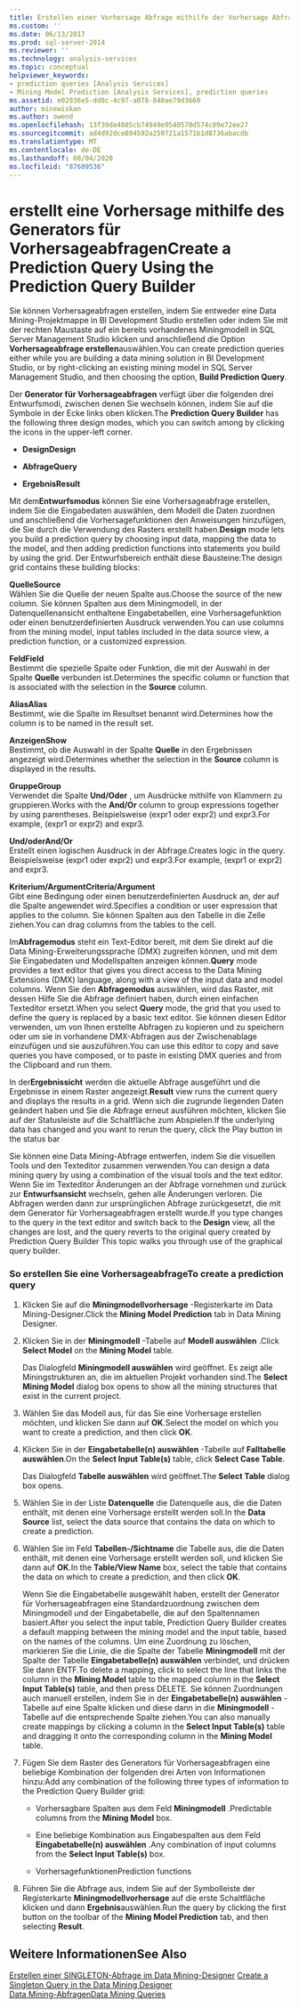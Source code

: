 ```yaml
---
title: Erstellen einer Vorhersage Abfrage mithilfe der Vorhersage Abfrage-Generator | Microsoft-Dokumentation
ms.custom: ''
ms.date: 06/13/2017
ms.prod: sql-server-2014
ms.reviewer: ''
ms.technology: analysis-services
ms.topic: conceptual
helpviewer_keywords:
- prediction queries [Analysis Services]
- Mining Model Prediction [Analysis Services], prediction queries
ms.assetid: e02836e5-dd8c-4c97-a078-840ae79d3660
author: minewiskan
ms.author: owend
ms.openlocfilehash: 13f39de4085cb74949e9540570d574c09e72ee27
ms.sourcegitcommit: ad4d92dce894592a259721a1571b1d8736abacdb
ms.translationtype: MT
ms.contentlocale: de-DE
ms.lasthandoff: 08/04/2020
ms.locfileid: "87609536"
---
```

# <a name="create-a-prediction-query-using-the-prediction-query-builder"></a><span data-ttu-id="201da-102">erstellt eine Vorhersage mithilfe des Generators für Vorhersageabfragen</span><span class="sxs-lookup"><span data-stu-id="201da-102">Create a Prediction Query Using the Prediction Query Builder</span></span>
  <span data-ttu-id="201da-103">Sie können Vorhersageabfragen erstellen, indem Sie entweder eine Data Mining-Projektmappe in BI Development Studio erstellen oder indem Sie mit der rechten Maustaste auf ein bereits vorhandenes Miningmodell in SQL Server Management Studio klicken und anschließend die Option **Vorhersageabfrage erstellen**auswählen.</span><span class="sxs-lookup"><span data-stu-id="201da-103">You can create prediction queries either while you are building a data mining solution in BI Development Studio, or by right-clicking an existing mining model in SQL Server Management Studio, and then choosing the option, **Build Prediction Query**.</span></span>  
  
 <span data-ttu-id="201da-104">Der **Generator für Vorhersageabfragen** verfügt über die folgenden drei Entwurfsmodi, zwischen denen Sie wechseln können, indem Sie auf die Symbole in der Ecke links oben klicken.</span><span class="sxs-lookup"><span data-stu-id="201da-104">The **Prediction Query Builder** has the following three design modes, which you can switch among by clicking the icons in the upper-left corner.</span></span>  
  
-   <span data-ttu-id="201da-105">**Design**</span><span class="sxs-lookup"><span data-stu-id="201da-105">**Design**</span></span>  
  
-   <span data-ttu-id="201da-106">**Abfrage**</span><span class="sxs-lookup"><span data-stu-id="201da-106">**Query**</span></span>  
  
-   <span data-ttu-id="201da-107">**Ergebnis**</span><span class="sxs-lookup"><span data-stu-id="201da-107">**Result**</span></span>  
  
 <span data-ttu-id="201da-108">Mit dem**Entwurfsmodus** können Sie eine Vorhersageabfrage erstellen, indem Sie die Eingabedaten auswählen, dem Modell die Daten zuordnen und anschließend die Vorhersagefunktionen den Anweisungen hinzufügen, die Sie durch die Verwendung des Rasters erstellt haben.</span><span class="sxs-lookup"><span data-stu-id="201da-108">**Design** mode lets you build a prediction query by choosing input data, mapping the data to the model, and then adding prediction functions into statements you build by using the grid.</span></span> <span data-ttu-id="201da-109">Der Entwurfsbereich enthält diese Bausteine:</span><span class="sxs-lookup"><span data-stu-id="201da-109">The design grid contains these building blocks:</span></span>  
  
 <span data-ttu-id="201da-110">**Quelle**</span><span class="sxs-lookup"><span data-stu-id="201da-110">**Source**</span></span>  
 <span data-ttu-id="201da-111">Wählen Sie die Quelle der neuen Spalte aus.</span><span class="sxs-lookup"><span data-stu-id="201da-111">Choose the source of the new column.</span></span> <span data-ttu-id="201da-112">Sie können Spalten aus dem Miningmodell, in der Datenquellenansicht enthaltene Eingabetabellen, eine Vorhersagefunktion oder einen benutzerdefinierten Ausdruck verwenden.</span><span class="sxs-lookup"><span data-stu-id="201da-112">You can use columns from the mining model, input tables included in the data source view, a prediction function, or a customized expression.</span></span>  
  
 <span data-ttu-id="201da-113">**Feld**</span><span class="sxs-lookup"><span data-stu-id="201da-113">**Field**</span></span>  
 <span data-ttu-id="201da-114">Bestimmt die spezielle Spalte oder Funktion, die mit der Auswahl in der Spalte **Quelle** verbunden ist.</span><span class="sxs-lookup"><span data-stu-id="201da-114">Determines the specific column or function that is associated with the selection in the **Source** column.</span></span>  
  
 <span data-ttu-id="201da-115">**Alias**</span><span class="sxs-lookup"><span data-stu-id="201da-115">**Alias**</span></span>  
 <span data-ttu-id="201da-116">Bestimmt, wie die Spalte im Resultset benannt wird.</span><span class="sxs-lookup"><span data-stu-id="201da-116">Determines how the column is to be named in the result set.</span></span>  
  
 <span data-ttu-id="201da-117">**Anzeigen**</span><span class="sxs-lookup"><span data-stu-id="201da-117">**Show**</span></span>  
 <span data-ttu-id="201da-118">Bestimmt, ob die Auswahl in der Spalte **Quelle** in den Ergebnissen angezeigt wird.</span><span class="sxs-lookup"><span data-stu-id="201da-118">Determines whether the selection in the **Source** column is displayed in the results.</span></span>  
  
 <span data-ttu-id="201da-119">**Gruppe**</span><span class="sxs-lookup"><span data-stu-id="201da-119">**Group**</span></span>  
 <span data-ttu-id="201da-120">Verwendet die Spalte **Und/Oder** , um Ausdrücke mithilfe von Klammern zu gruppieren.</span><span class="sxs-lookup"><span data-stu-id="201da-120">Works with the **And/Or** column to group expressions together by using parentheses.</span></span> <span data-ttu-id="201da-121">Beispielsweise (expr1 oder expr2) und expr3.</span><span class="sxs-lookup"><span data-stu-id="201da-121">For example, (expr1 or expr2) and expr3.</span></span>  
  
 <span data-ttu-id="201da-122">**Und/oder**</span><span class="sxs-lookup"><span data-stu-id="201da-122">**And/Or**</span></span>  
 <span data-ttu-id="201da-123">Erstellt einen logischen Ausdruck in der Abfrage.</span><span class="sxs-lookup"><span data-stu-id="201da-123">Creates logic in the query.</span></span> <span data-ttu-id="201da-124">Beispielsweise (expr1 oder expr2) und expr3.</span><span class="sxs-lookup"><span data-stu-id="201da-124">For example, (expr1 or expr2) and expr3.</span></span>  
  
 <span data-ttu-id="201da-125">**Kriterium/Argument**</span><span class="sxs-lookup"><span data-stu-id="201da-125">**Criteria/Argument**</span></span>  
 <span data-ttu-id="201da-126">Gibt eine Bedingung oder einen benutzerdefinierten Ausdruck an, der auf die Spalte angewendet wird.</span><span class="sxs-lookup"><span data-stu-id="201da-126">Specifies a condition or user expression that applies to the column.</span></span> <span data-ttu-id="201da-127">Sie können Spalten aus den Tabelle in die Zelle ziehen.</span><span class="sxs-lookup"><span data-stu-id="201da-127">You can drag columns from the tables to the cell.</span></span>  
  
 <span data-ttu-id="201da-128">Im**Abfragemodus** steht ein Text-Editor bereit, mit dem Sie direkt auf die Data Mining-Erweiterungssprache (DMX) zugreifen können, und mit dem Sie Eingabedaten und Modellspalten anzeigen können.</span><span class="sxs-lookup"><span data-stu-id="201da-128">**Query** mode provides a text editor that gives you direct access to the Data Mining Extensions (DMX) language, along with a view of the input data and model columns.</span></span> <span data-ttu-id="201da-129">Wenn Sie den **Abfragemodus** auswählen, wird das Raster, mit dessen Hilfe Sie die Abfrage definiert haben, durch einen einfachen Texteditor ersetzt.</span><span class="sxs-lookup"><span data-stu-id="201da-129">When you select **Query** mode, the grid that you used to define the query is replaced by a basic text editor.</span></span> <span data-ttu-id="201da-130">Sie können diesen Editor verwenden, um von Ihnen erstellte Abfragen zu kopieren und zu speichern oder um sie in vorhandene DMX-Abfragen aus der Zwischenablage einzufügen und sie auszuführen.</span><span class="sxs-lookup"><span data-stu-id="201da-130">You can use this editor to copy and save queries you have composed, or to paste in existing DMX queries and from the Clipboard and run them.</span></span>  
  
 <span data-ttu-id="201da-131">In der**Ergebnissicht** werden die aktuelle Abfrage ausgeführt und die Ergebnisse in einem Raster angezeigt.</span><span class="sxs-lookup"><span data-stu-id="201da-131">**Result** view runs the current query and displays the results in a grid.</span></span> <span data-ttu-id="201da-132">Wenn sich die zugrunde liegenden Daten geändert haben und Sie die Abfrage erneut ausführen möchten, klicken Sie auf der Statusleiste auf die Schaltfläche zum Abspielen.</span><span class="sxs-lookup"><span data-stu-id="201da-132">If the underlying data has changed and you want to rerun the query, click the Play button in the status bar</span></span>  
  
 <span data-ttu-id="201da-133">Sie können eine Data Mining-Abfrage entwerfen, indem Sie die visuellen Tools und den Texteditor zusammen verwenden.</span><span class="sxs-lookup"><span data-stu-id="201da-133">You can design a data mining query by using a combination of the visual tools and the text editor.</span></span> <span data-ttu-id="201da-134">Wenn Sie im Texteditor Änderungen an der Abfrage vornehmen und zurück zur **Entwurfsansicht** wechseln, gehen alle Änderungen verloren. Die Abfragen werden dann zur ursprünglichen Abfrage zurückgesetzt, die mit dem Generator für Vorhersageabfragen erstellt wurde.</span><span class="sxs-lookup"><span data-stu-id="201da-134">If you type changes to the query in the text editor and switch back to the **Design** view, all the changes are lost, and the query reverts to the original query created by Prediction Query Builder This topic walks you through use of the graphical query builder.</span></span>  
  
### <a name="to-create-a-prediction-query"></a><span data-ttu-id="201da-135">So erstellen Sie eine Vorhersageabfrage</span><span class="sxs-lookup"><span data-stu-id="201da-135">To create a prediction query</span></span>  
  
1.  <span data-ttu-id="201da-136">Klicken Sie auf die **Miningmodellvorhersage** -Registerkarte im Data Mining-Designer.</span><span class="sxs-lookup"><span data-stu-id="201da-136">Click the **Mining Model Prediction** tab in Data Mining Designer.</span></span>  
  
2.  <span data-ttu-id="201da-137">Klicken Sie in der **Miningmodell** -Tabelle auf **Modell auswählen** .</span><span class="sxs-lookup"><span data-stu-id="201da-137">Click **Select Model** on the **Mining Model** table.</span></span>  
  
     <span data-ttu-id="201da-138">Das Dialogfeld **Miningmodell auswählen** wird geöffnet. Es zeigt alle Miningstrukturen an, die im aktuellen Projekt vorhanden sind.</span><span class="sxs-lookup"><span data-stu-id="201da-138">The **Select Mining Model** dialog box opens to show all the mining structures that exist in the current project.</span></span>  
  
3.  <span data-ttu-id="201da-139">Wählen Sie das Modell aus, für das Sie eine Vorhersage erstellen möchten, und klicken Sie dann auf **OK**.</span><span class="sxs-lookup"><span data-stu-id="201da-139">Select the model on which you want to create a prediction, and then click **OK**.</span></span>  
  
4.  <span data-ttu-id="201da-140">Klicken Sie in der **Eingabetabelle(n) auswählen** -Tabelle auf **Falltabelle auswählen**.</span><span class="sxs-lookup"><span data-stu-id="201da-140">On the **Select Input Table(s)** table, click **Select Case Table**.</span></span>  
  
     <span data-ttu-id="201da-141">Das Dialogfeld **Tabelle auswählen** wird geöffnet.</span><span class="sxs-lookup"><span data-stu-id="201da-141">The **Select Table** dialog box opens.</span></span>  
  
5.  <span data-ttu-id="201da-142">Wählen Sie in der Liste **Datenquelle** die Datenquelle aus, die die Daten enthält, mit denen eine Vorhersage erstellt werden soll.</span><span class="sxs-lookup"><span data-stu-id="201da-142">In the **Data Source** list, select the data source that contains the data on which to create a prediction.</span></span>  
  
6.  <span data-ttu-id="201da-143">Wählen Sie im Feld **Tabellen-/Sichtname** die Tabelle aus, die die Daten enthält, mit denen eine Vorhersage erstellt werden soll, und klicken Sie dann auf **OK**.</span><span class="sxs-lookup"><span data-stu-id="201da-143">In the **Table/View Name** box, select the table that contains the data on which to create a prediction, and then click **OK**.</span></span>  
  
     <span data-ttu-id="201da-144">Wenn Sie die Eingabetabelle ausgewählt haben, erstellt der Generator für Vorhersageabfragen eine Standardzuordnung zwischen dem Miningmodell und der Eingabetabelle, die auf den Spaltennamen basiert.</span><span class="sxs-lookup"><span data-stu-id="201da-144">After you select the input table, Prediction Query Builder creates a default mapping between the mining model and the input table, based on the names of the columns.</span></span> <span data-ttu-id="201da-145">Um eine Zuordnung zu löschen, markieren Sie die Linie, die die Spalte der Tabelle **Miningmodell** mit der Spalte der Tabelle **Eingabetabelle(n) auswählen** verbindet, und drücken Sie dann ENTF.</span><span class="sxs-lookup"><span data-stu-id="201da-145">To delete a mapping, click to select the line that links the column in the **Mining Model** table to the mapped column in the **Select Input Table(s)** table, and then press DELETE.</span></span> <span data-ttu-id="201da-146">Sie können Zuordnungen auch manuell erstellen, indem Sie in der **Eingabetabelle(n) auswählen** -Tabelle auf eine Spalte klicken und diese dann in die **Miningmodell** -Tabelle auf die entsprechende Spalte ziehen.</span><span class="sxs-lookup"><span data-stu-id="201da-146">You can also manually create mappings by clicking a column in the **Select Input Table(s)** table and dragging it onto the corresponding column in the **Mining Model** table.</span></span>  
  
7.  <span data-ttu-id="201da-147">Fügen Sie dem Raster des Generators für Vorhersageabfragen eine beliebige Kombination der folgenden drei Arten von Informationen hinzu:</span><span class="sxs-lookup"><span data-stu-id="201da-147">Add any combination of the following three types of information to the Prediction Query Builder grid:</span></span>  
  
    -   <span data-ttu-id="201da-148">Vorhersagbare Spalten aus dem Feld **Miningmodell** .</span><span class="sxs-lookup"><span data-stu-id="201da-148">Predictable columns from the **Mining Model** box.</span></span>  
  
    -   <span data-ttu-id="201da-149">Eine beliebige Kombination aus Eingabespalten aus dem Feld **Eingabetabelle(n) auswählen** .</span><span class="sxs-lookup"><span data-stu-id="201da-149">Any combination of input columns from the **Select Input Table(s)** box.</span></span>  
  
    -   <span data-ttu-id="201da-150">Vorhersagefunktionen</span><span class="sxs-lookup"><span data-stu-id="201da-150">Prediction functions</span></span>  
  
8.  <span data-ttu-id="201da-151">Führen Sie die Abfrage aus, indem Sie auf der Symbolleiste der Registerkarte **Miningmodellvorhersage** auf die erste Schaltfläche klicken und dann **Ergebnis**auswählen.</span><span class="sxs-lookup"><span data-stu-id="201da-151">Run the query by clicking the first button on the toolbar of the **Mining Model Prediction** tab, and then selecting **Result**.</span></span>  
  
## <a name="see-also"></a><span data-ttu-id="201da-152">Weitere Informationen</span><span class="sxs-lookup"><span data-stu-id="201da-152">See Also</span></span>  
 <span data-ttu-id="201da-153">[Erstellen einer SINGLETON-Abfrage im Data Mining-Designer](create-a-singleton-query-in-the-data-mining-designer.md) </span><span class="sxs-lookup"><span data-stu-id="201da-153">[Create a Singleton Query in the Data Mining Designer](create-a-singleton-query-in-the-data-mining-designer.md) </span></span>  
 [<span data-ttu-id="201da-154">Data Mining-Abfragen</span><span class="sxs-lookup"><span data-stu-id="201da-154">Data Mining Queries</span></span>](data-mining-queries.md)  
  
  
